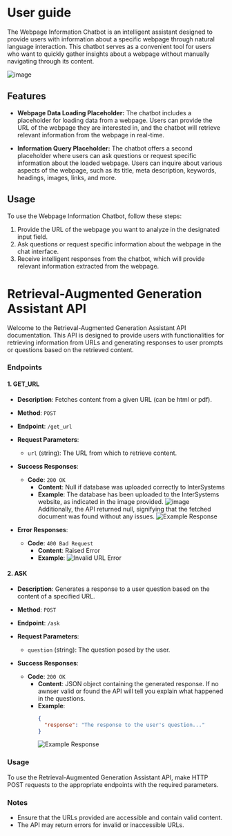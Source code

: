 # User guide

The Webpage Information Chatbot is an intelligent assistant designed to provide users with information about a specific webpage through natural language interaction. This chatbot serves as a convenient tool for users who want to quickly gather insights about a webpage without manually navigating through its content.

![image](https://github.com/adriablancafort/retrieval-augmented-generation-assistent-hackupc24/assets/75630316/ecd6df03-ce36-48f6-a7ed-5f4b9d6b2b35)


## Features

- **Webpage Data Loading Placeholder:** The chatbot includes a placeholder for loading data from a webpage. Users can provide the URL of the webpage they are interested in, and the chatbot will retrieve relevant information from the webpage in real-time.
  
- **Information Query Placeholder:** The chatbot offers a second placeholder where users can ask questions or request specific information about the loaded webpage. Users can inquire about various aspects of the webpage, such as its title, meta description, keywords, headings, images, links, and more.

## Usage

To use the Webpage Information Chatbot, follow these steps:

1. Provide the URL of the webpage you want to analyze in the designated input field.
2. Ask questions or request specific information about the webpage in the chat interface.
3. Receive intelligent responses from the chatbot, which will provide relevant information extracted from the webpage.


# Retrieval-Augmented Generation Assistant API

Welcome to the Retrieval-Augmented Generation Assistant API documentation. This API is designed to provide users with functionalities for retrieving information from URLs and generating responses to user prompts or questions based on the retrieved content.

### Endpoints

#### 1. GET_URL

- **Description**: Fetches content from a given URL (can be html or pdf).
  
- **Method**: `POST`
  
- **Endpoint**: `/get_url`

- **Request Parameters**:
  - `url` (string): The URL from which to retrieve content.

- **Success Responses**:
  - **Code**: `200 OK`
    - **Content**: Null if database was uploaded correctly to InterSystems
    - **Example**:
      The database has been uploaded to the InterSystems website, as indicated in the image provided. 
      ![image](https://github.com/adriablancafort/retrieval-augmented-generation-assistent-hackupc24/assets/132887066/913d99a1-d366-40c7-b6d8-68315a831198)
      Additionally, the API returned null, signifying that the fetched document was found without any issues.
      ![Example Response](https://github.com/adriablancafort/retrieval-augmented-generation-assistent-hackupc24/assets/132887066/6b6e09e8-3a16-468d-902b-7acc14e6a645)

- **Error Responses**:
  - **Code**: `400 Bad Request`
    - **Content**: Raised Error
    - **Example**:
      ![Invalid URL Error](https://github.com/adriablancafort/retrieval-augmented-generation-assistent-hackupc24/assets/132887066/c54a0221-68ce-4f54-88e8-5ca55e479ee2)

#### 2. ASK

- **Description**: Generates a response to a user question based on the content of a specified URL.
  
- **Method**: `POST`
  
- **Endpoint**: `/ask`

- **Request Parameters**:
  - `question` (string): The question posed by the user.

- **Success Responses**:
  - **Code**: `200 OK`
    - **Content**: JSON object containing the generated response. If no awnser valid or found the API will tell you explain what happened in the questions.
    - **Example**:
      ```json
      {
        "response": "The response to the user's question..."
      }
      ```
      ![Example Response](https://github.com/adriablancafort/retrieval-augmented-generation-assistent-hackupc24/assets/132887066/84af8273-60ec-42d6-9293-eaab3e0a8bc8)

### Usage

To use the Retrieval-Augmented Generation Assistant API, make HTTP POST requests to the appropriate endpoints with the required parameters.


### Notes

- Ensure that the URLs provided are accessible and contain valid content.
- The API may return errors for invalid or inaccessible URLs.
